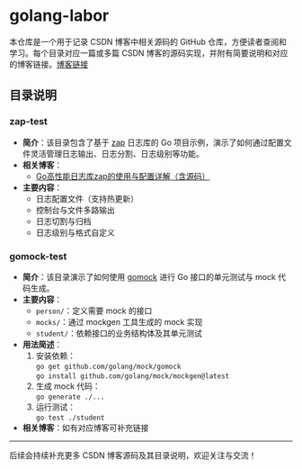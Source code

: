 # golang-labor

本仓库是一个用于记录 CSDN 博客中相关源码的 GitHub 仓库，方便读者查阅和学习。每个目录对应一篇或多篇 CSDN 博客的源码实现，并附有简要说明和对应的博客链接。[博客链接](https://blog.csdn.net/LanJieZhiFu)

## 目录说明

### zap-test

- **简介**：该目录包含了基于 [zap](https://github.com/uber-go/zap) 日志库的 Go 项目示例，演示了如何通过配置文件灵活管理日志输出、日志分割、日志级别等功能。
- **相关博客**：
  - [Go高性能日志库zap的使用与配置详解（含源码）](https://blog.csdn.net/LanJieZhiFu/article/details/148922806?sharetype=blogdetail&sharerId=148922806&sharerefer=PC&sharesource=LanJieZhiFu&spm=1011.2480.3001.8118)  
- **主要内容**：
  - 日志配置文件（支持热更新）
  - 控制台与文件多路输出
  - 日志切割与归档
  - 日志级别与格式自定义

### gomock-test

- **简介**：该目录演示了如何使用 [gomock](https://blog.csdn.net/LanJieZhiFu/article/details/148769776?sharetype=blogdetail&sharerId=148769776&sharerefer=PC&sharesource=LanJieZhiFu&spm=1011.2480.3001.8118) 进行 Go 接口的单元测试与 mock 代码生成。
- **主要内容**：
  - `person/`：定义需要 mock 的接口
  - `mocks/`：通过 mockgen 工具生成的 mock 实现
  - `student/`：依赖接口的业务结构体及其单元测试
- **用法简述**：
  1. 安装依赖：  
     `go get github.com/golang/mock/gomock`  
     `go install github.com/golang/mock/mockgen@latest`
  2. 生成 mock 代码：  
     `go generate ./...`
  3. 运行测试：  
     `go test ./student`
- **相关博客**：如有对应博客可补充链接

---

后续会持续补充更多 CSDN 博客源码及其目录说明，欢迎关注与交流！
